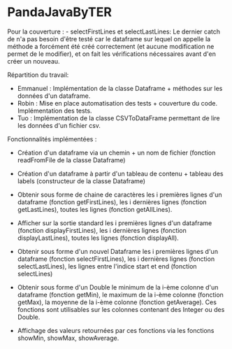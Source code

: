 # PandaJavaByTER
Pour la couverture :
    - selectFirstLines et selectLastLines:
        Le dernier catch de n'a pas besoin d'être testé car le dataframe sur lequel on appelle la méthode a forcément été créé correctement (et aucune modification ne permet de le modifier), et on fait les vérifications nécessaires avant d'en créer un nouveau.

Répartition du travail:
- Emmanuel : Implémentation de la classe Dataframe + méthodes sur les données d'un dataframe.
- Robin : Mise en place automatisation des tests + couverture du code. Implémentation des tests.
- Tuo : Implémentation de la classe CSVToDataFrame permettant de lire les données d'un fichier csv.

Fonctionnalités implémentées :
- Création d'un dataframe via un chemin + un nom de fichier (fonction readFromFile de la classe Dataframe)
- Création d'un dataframe à partir d'un tableau de contenu + tableau des labels (constructeur de la classe Dataframe)

- Obtenir sous forme de chaine de caractères les i premières lignes d'un dataframe (fonction getFirstLines), les i dernières lignes (fonction getLastLines), toutes les lignes (fonction getAllLines).
- Afficher sur la sortie standard les i premières lignes d'un dataframe (fonction displayFirstLines), les i dernières lignes (fonction displayLastLines), toutes les lignes (fonction displayAll).

- Obtenir sous forme d'un nouvel Dataframe les i premières lignes d'un dataframe (fonction selectFirstLines), les i dernières lignes (fonction selectLastLines), les lignes entre l'indice start et end (fonction selectLines)

- Obtenir sous forme d'un Double le minimum de la i-ème colonne d'un dataframe (fonction getMin), le maximum de la i-ème colonne (fonction getMax), la moyenne de la i-ème colonne (fonction getAverage). Ces fonctions sont utilisables sur les colonnes contenant des Integer ou des Double.
- Affichage des valeurs retournées par ces fonctions via les fonctions showMin, showMax, showAverage.
